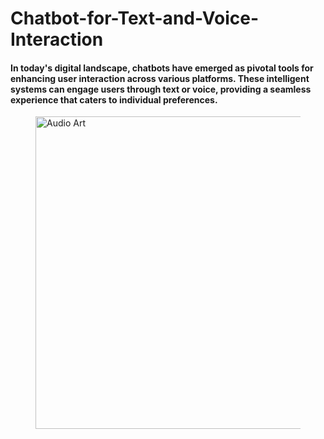 # Chatbot-for-Text-and-Voice-Interaction

#### In today's digital landscape, chatbots have emerged as pivotal tools for enhancing user interaction across various platforms. These intelligent systems can engage users through text or voice, providing a seamless experience that caters to individual preferences. 

<figure>
        <img src="https://floatbot.ai/img/Voicebot-Vs-Chatbot.png" alt ="Audio Art" style='width:800px;height:500px;'>
        <figcaption>


